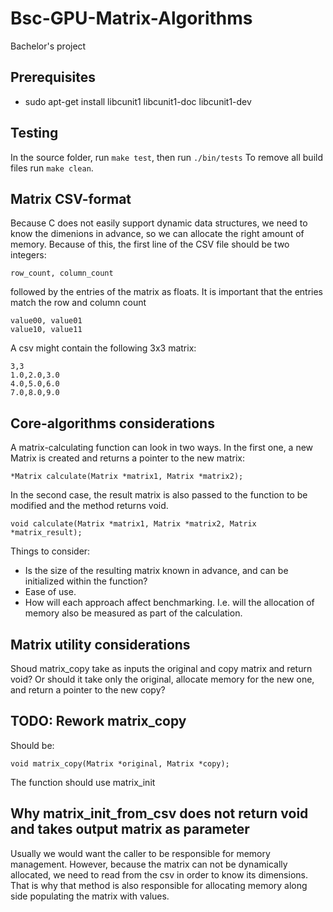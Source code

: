 # Bsc-GPU-Matrix-Algorithms

Bachelor's project

## Prerequisites

- sudo apt-get install libcunit1 libcunit1-doc libcunit1-dev

## Testing

In the source folder, run ``make test``, then run ``./bin/tests``
To remove all build files run ``make clean``.

## Matrix CSV-format

Because C does not easily support dynamic data structures, we need to know the dimenions in advance, 
so we can allocate the right amount of memory. Because of this, the first line of the CSV file should be two integers:

    row_count, column_count
followed by the entries of the matrix as floats. It is important that the entries match the row and column count
    
    value00, value01
    value10, value11

A csv might contain the following 3x3 matrix: 

    3,3
    1.0,2.0,3.0
    4.0,5.0,6.0
    7.0,8.0,9.0

## Core-algorithms considerations

A matrix-calculating function can look in two ways. 
In the first one, a new Matrix is created and returns a pointer to the new matrix: 

    *Matrix calculate(Matrix *matrix1, Matrix *matrix2);
    
In the second case, the result matrix is also passed to the function to be modified and the method returns void. 

    void calculate(Matrix *matrix1, Matrix *matrix2, Matrix *matrix_result);


Things to consider:
- Is the size of the resulting matrix known in advance, and can be initialized within the function?
- Ease of use.
- How will each approach affect benchmarking. I.e. will the allocation of memory also be measured as part of the calculation. 

## Matrix utility considerations

Shoud matrix_copy take as inputs the original and copy matrix and return void?
Or should it take only the original, allocate memory for the new one, and return a pointer to the new copy?

## TODO: Rework matrix_copy 

Should be:

    void matrix_copy(Matrix *original, Matrix *copy);

The function should use matrix_init

## Why matrix_init_from_csv does not return void and takes output matrix as parameter

Usually we would want the caller to be responsible for memory management. However, because the matrix can not be dynamically allocated, we need to read from the csv in order to know its dimensions. That is why that method is also responsible for allocating memory along side populating the matrix with values. 